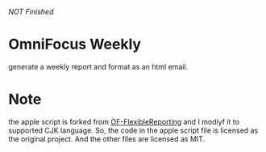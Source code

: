 _NOT Finished_

# OmniFocus Weekly
generate a weekly report and format as an html email.


# Note
the apple script is forked from [OF-FlexibleReporting](https://github.com/ccmills/OF-FlexibleReporting) and I modiyf it to supported CJK language. So, the code in the apple script file is licensed as the original project. And the other files are licensed as MIT.